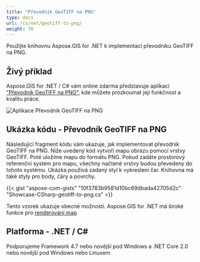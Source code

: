 ```yaml
---
title: "Převodník GeoTIFF na PNG"
type: docs
url: /cs/net/geotiff-to-png/
weight: 70
---
```


Použijte knihovnu Aspose.GIS for .NET k implementaci převodníku GeoTIFF na PNG.

## **Živý příklad**

Aspose.GIS for .NET / C# vám online zdarma představuje aplikaci ["Převodník GeoTIFF na PNG"](https://products.aspose.app/gis/viewer/geotiff-to-png), kde můžete prozkoumat její funkčnost a kvalitu práce.

![Aplikace Převodník GeoTIFF na PNG](viewer.png)

## **Ukázka kódu - Převodník GeoTIFF na PNG**

Následující fragment kódu vám ukazuje, jak implementovat převodník GeoTIFF na PNG. Níže uvedený kód vytvoří mapu obrazu pomocí vrstvy GeoTIFF. Poté uložíme mapu do formátu PNG. Pokud zadáte prostorový referenční systém pro mapu, všechny načtené vrstvy budou převedeny do tohoto systému.
Ukázka používá zadaný styl k vykreslení čar. Knihovna má také styly pro body, čáry a povrchy.

{{< gist "aspose-com-gists" "10f3783b9581d10bc69dbada42705d2c" "Showcase-CSharp-geotiff-to-png.cs" >}}

Tento vzorek ukazuje obecné možnosti. Aspose.GIS for .NET má široké funkce pro [renderování map](https://docs.aspose.com/gis/net/map-rendering/).

## **Platforma - .NET / C#**

Podporujeme Framework 4.7 nebo novější pod Windows a .NET Core 2.0 nebo novější pod Windows nebo Linuxem
